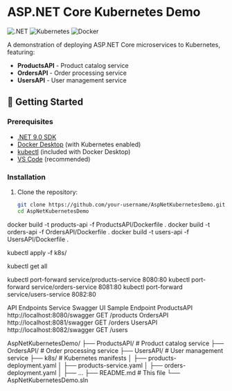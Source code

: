 # ASP.NET Core Kubernetes Demo

![.NET](https://img.shields.io/badge/.NET-9.0-blue)
![Kubernetes](https://img.shields.io/badge/Kubernetes-1.28+-326CE5)
![Docker](https://img.shields.io/badge/Docker-20.10+-2496ED)

A demonstration of deploying ASP.NET Core microservices to Kubernetes, featuring:
- **ProductsAPI** - Product catalog service
- **OrdersAPI** - Order processing service
- **UsersAPI** - User management service

## 🚀 Getting Started

### Prerequisites
- [.NET 9.0 SDK](https://dotnet.microsoft.com/download)
- [Docker Desktop](https://www.docker.com/products/docker-desktop) (with Kubernetes enabled)
- [kubectl](https://kubernetes.io/docs/tasks/tools/) (included with Docker Desktop)
- [VS Code](https://code.visualstudio.com/) (recommended)

### Installation
1. Clone the repository:
   ```bash
   git clone https://github.com/your-username/AspNetKubernetesDemo.git
   cd AspNetKubernetesDemo

docker build -t products-api -f ProductsAPI/Dockerfile .
docker build -t orders-api -f OrdersAPI/Dockerfile .
docker build -t users-api -f UsersAPI/Dockerfile .

kubectl apply -f k8s/

kubectl get all

kubectl port-forward service/products-service 8080:80
kubectl port-forward service/orders-service 8081:80
kubectl port-forward service/users-service 8082:80

API Endpoints
Service	Swagger UI	Sample Endpoint
ProductsAPI	http://localhost:8080/swagger	GET /products
OrdersAPI	http://localhost:8081/swagger	GET /orders
UsersAPI	http://localhost:8082/swagger	GET /users

AspNetKubernetesDemo/
├── ProductsAPI/          # Product catalog service
├── OrdersAPI/            # Order processing service
├── UsersAPI/             # User management service
├── k8s/                  # Kubernetes manifests
│   ├── products-deployment.yaml
│   ├── products-service.yaml
│   ├── orders-deployment.yaml
│   ├── ...
├── README.md             # This file
└── AspNetKubernetesDemo.sln